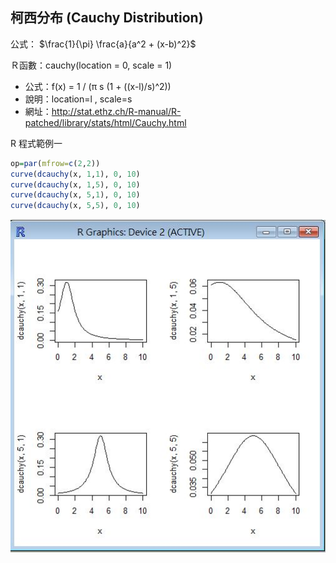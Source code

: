 ## 柯西分布 (Cauchy Distribution)

公式： $\frac{1}{\pi} \frac{a}{a^2 + (x-b)^2}$

Ｒ函數：cauchy(location = 0, scale = 1)

* 公式：f(x) = 1 / (π s (1 + ((x-l)/s)^2))
* 說明：location=l , scale=s 
* 網址：http://stat.ethz.ch/R-manual/R-patched/library/stats/html/Cauchy.html

R 程式範例一

```R
op=par(mfrow=c(2,2))
curve(dcauchy(x, 1,1), 0, 10)
curve(dcauchy(x, 1,5), 0, 10)
curve(dcauchy(x, 5,1), 0, 10)
curve(dcauchy(x, 5,5), 0, 10)
```

![](dcauchyCurve4.jpg)


